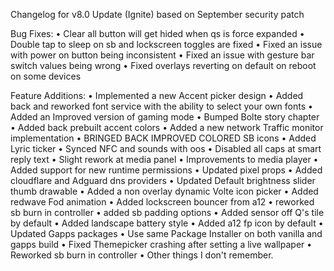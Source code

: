 Changelog for v8.0 Update (Ignite) based on September security patch

Bug Fixes:
• Clear all button will get hided when qs is force expanded 
• Double tap to sleep on sb and lockscreen toggles are fixed 
•  Fixed an issue with power on button being inconsistent
• Fixed an issue with gesture bar switch values being wrong
• Fixed overlays reverting on default on reboot on some devices

Feature Additions:
• Implemented a new Accent picker design 
• Added back and reworked font service  with the ability to select your own fonts
• Added an Improved version of gaming mode 
• Bumped Bolte story chapter
• Added back prebuilt accent colors 
•  Added a new network Traffic  monitor implementation
•  BRINGED BACK  IMPROVED COLORED SB icons 
• Added Lyric ticker
• Synced NFC and sounds with oos
• Disabled all caps at smart reply text
• Slight rework at media panel
• Improvements to media player
• Added support for new runtime permissions
• Updated pixel props
• Added cloudflare and Adguard dns providers
• Updated Default brightness slider thumb drawable
•  Added a non overlay dynamic Volte icon picker 
• Added redwave Fod animation
• Added lockscreen bouncer from a12
• reworked sb burn in controller
• added sb padding options
• Added sensor off Q's tile by default
• Added landscape battery style 
• Added a12 fp icon by default
• Updated Gapps packages
• Use same Package Installer on both vanilla and gapps build 
• Fixed Themepicker crashing after setting a live wallpaper 
• Reworked sb burn in controller 
• Other things I don't remember.
